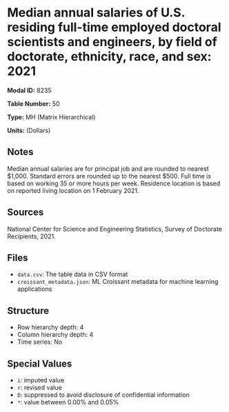 # Median annual salaries of U.S. residing full-time employed doctoral scientists and engineers, by field of doctorate, ethnicity, race, and sex: 2021

**Modal ID:** 8235

**Table Number:** 50

**Type:** MH (Matrix Hierarchical)

**Units:** (Dollars)

## Notes

Median annual salaries are for principal job and are rounded to nearest $1,000. Standard errors are rounded up to the nearest $500. Full time is based on working 35 or more hours per week. Residence location is based on reported living location on 1 February 2021.

## Sources

National Center for Science and Engineering Statistics, Survey of Doctorate Recipients, 2021.

## Files

- `data.csv`: The table data in CSV format
- `croissant_metadata.json`: ML Croissant metadata for machine learning applications

## Structure

- Row hierarchy depth: 4
- Column hierarchy depth: 4
- Time series: No

## Special Values

- `i`: imputed value
- `r`: revised value
- `D`: suppressed to avoid disclosure of confidential information
- `*`: value between 0.00% and 0.05%
